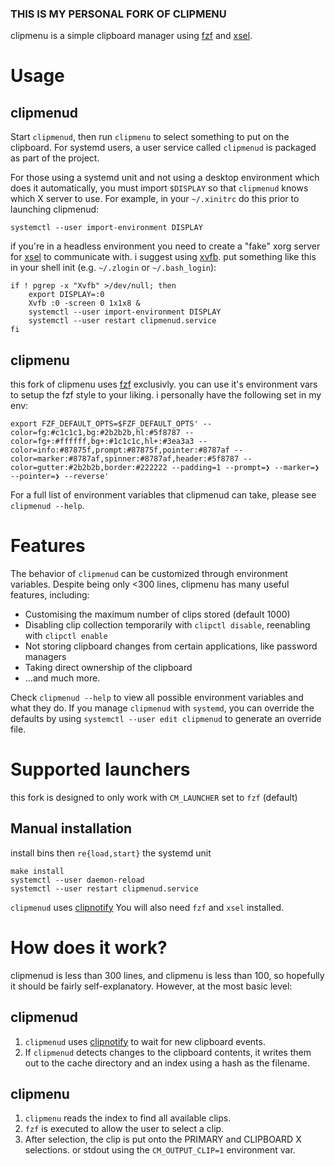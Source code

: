### THIS IS MY PERSONAL FORK OF CLIPMENU


clipmenu is a simple clipboard manager using [fzf][] and [xsel][].

# Usage

## clipmenud

Start `clipmenud`, then run `clipmenu` to select something to put on the
clipboard. For systemd users, a user service called `clipmenud` is packaged as
part of the project.

For those using a systemd unit and not using a desktop environment which does
it automatically, you must import `$DISPLAY` so that `clipmenud` knows which X
server to use. For example, in your `~/.xinitrc` do this prior to launching
clipmenud:

    systemctl --user import-environment DISPLAY

if you're in a headless environment you need to create a "fake" xorg server for
[xsel][] to communicate with. i suggest using [xvfb][]. put something like this
in your shell init (e.g. `~/.zlogin` or `~/.bash_login`):

    if ! pgrep -x "Xvfb" >/dev/null; then
        export DISPLAY=:0
        Xvfb :0 -screen 0 1x1x8 &
        systemctl --user import-environment DISPLAY
        systemctl --user restart clipmenud.service
    fi

## clipmenu

this fork of clipmenu uses [fzf][] exclusivly. you can use it's environment vars
to setup the fzf style to your liking. i personally have the following set in my env:

    export FZF_DEFAULT_OPTS=$FZF_DEFAULT_OPTS' --color=fg:#c1c1c1,bg:#2b2b2b,hl:#5f8787 --color=fg+:#ffffff,bg+:#1c1c1c,hl+:#3ea3a3 --color=info:#87875f,prompt:#87875f,pointer:#8787af --color=marker:#8787af,spinner:#8787af,header:#5f8787 --color=gutter:#2b2b2b,border:#222222 --padding=1 --prompt=❯ --marker=❯ --pointer=❯ --reverse'

For a full list of environment variables that clipmenud can take, please see
`clipmenud --help`.

# Features

The behavior of `clipmenud` can be customized through environment variables.
Despite being only <300 lines, clipmenu has many useful features, including:

* Customising the maximum number of clips stored (default 1000)
* Disabling clip collection temporarily with `clipctl disable`, reenabling with
  `clipctl enable`
* Not storing clipboard changes from certain applications, like password
  managers
* Taking direct ownership of the clipboard
* ...and much more.

Check `clipmenud --help` to view all possible environment variables and what
they do. If you manage `clipmenud` with `systemd`, you can override the
defaults by using `systemctl --user edit clipmenud` to generate an override
file.

# Supported launchers

this fork is designed to only work with `CM_LAUNCHER` set to `fzf` (default)

## Manual installation

install bins then `re{load,start}` the systemd unit

    make install
    systemctl --user daemon-reload
    systemctl --user restart clipmenud.service

`clipmenud` uses [clipnotify](https://github.com/cdown/clipnotify)
You will also need `fzf` and `xsel` installed.

# How does it work?

clipmenud is less than 300 lines, and clipmenu is less than 100, so hopefully
it should be fairly self-explanatory. However, at the most basic level:

## clipmenud

1. `clipmenud` uses [clipnotify](https://github.com/cdown/clipnotify) to wait
   for new clipboard events.
2. If `clipmenud` detects changes to the clipboard contents, it writes them out
   to the cache directory and an index using a hash as the filename.

## clipmenu

1. `clipmenu` reads the index to find all available clips.
2. `fzf` is executed to allow the user to select a clip.
3. After selection, the clip is put onto the PRIMARY and CLIPBOARD X
   selections. or stdout using the `CM_OUTPUT_CLIP=1` environment var.

[fzf]: https://github.com/junegunn/fzf 
[xsel]: http://www.vergenet.net/~conrad/software/xsel/
[xvfb]: https://www.x.org/releases/X11R7.6/doc/man/man1/Xvfb.1.xhtml
